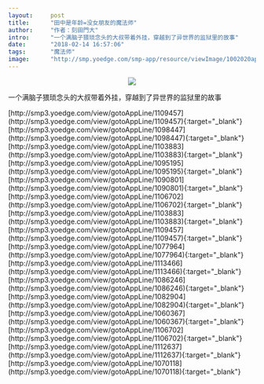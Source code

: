 ```yaml
---
layout:     post
title:      "田中是年龄=没女朋友的魔法师"
author:     "作者：刻田門大"
intro:      "一个满脑子猥琐念头的大叔带着外挂，穿越到了异世界的监狱里的故事"
date:       "2018-02-14 16:57:06"
tags:       "魔法师"
image:      "http://smp.yoedge.com/smp-app/resource/viewImage/1002020appline.png"
---
```

<div style="text-align: center">
<p><img src="http://smp.yoedge.com/smp-app/resource/viewImage/1002020appline.png"/></p>
</div>
<p class="post-meta">
<span>一个满脑子猥琐念头的大叔带着外挂，穿越到了异世界的监狱里的故事</span>
</p>
[http://smp3.yoedge.com/view/gotoAppLine/1109457](http://smp3.yoedge.com/view/gotoAppLine/1109457){:target="_blank"}
[http://smp3.yoedge.com/view/gotoAppLine/1098447](http://smp3.yoedge.com/view/gotoAppLine/1098447){:target="_blank"}
[http://smp3.yoedge.com/view/gotoAppLine/1103883](http://smp3.yoedge.com/view/gotoAppLine/1103883){:target="_blank"}
[http://smp3.yoedge.com/view/gotoAppLine/1095195](http://smp3.yoedge.com/view/gotoAppLine/1095195){:target="_blank"}
[http://smp3.yoedge.com/view/gotoAppLine/1090801](http://smp3.yoedge.com/view/gotoAppLine/1090801){:target="_blank"}
[http://smp3.yoedge.com/view/gotoAppLine/1106702](http://smp3.yoedge.com/view/gotoAppLine/1106702){:target="_blank"}
[http://smp3.yoedge.com/view/gotoAppLine/1103883](http://smp3.yoedge.com/view/gotoAppLine/1103883){:target="_blank"}
[http://smp3.yoedge.com/view/gotoAppLine/1109457](http://smp3.yoedge.com/view/gotoAppLine/1109457){:target="_blank"}
[http://smp3.yoedge.com/view/gotoAppLine/1077964](http://smp3.yoedge.com/view/gotoAppLine/1077964){:target="_blank"}
[http://smp3.yoedge.com/view/gotoAppLine/1113466](http://smp3.yoedge.com/view/gotoAppLine/1113466){:target="_blank"}
[http://smp3.yoedge.com/view/gotoAppLine/1086246](http://smp3.yoedge.com/view/gotoAppLine/1086246){:target="_blank"}
[http://smp3.yoedge.com/view/gotoAppLine/1082904](http://smp3.yoedge.com/view/gotoAppLine/1082904){:target="_blank"}
[http://smp3.yoedge.com/view/gotoAppLine/1060367](http://smp3.yoedge.com/view/gotoAppLine/1060367){:target="_blank"}
[http://smp3.yoedge.com/view/gotoAppLine/1106702](http://smp3.yoedge.com/view/gotoAppLine/1106702){:target="_blank"}
[http://smp3.yoedge.com/view/gotoAppLine/1112637](http://smp3.yoedge.com/view/gotoAppLine/1112637){:target="_blank"}
[http://smp3.yoedge.com/view/gotoAppLine/1070118](http://smp3.yoedge.com/view/gotoAppLine/1070118){:target="_blank"}


